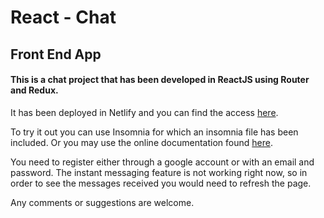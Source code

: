 # React - Chat
## Front End App

#### This is a chat project that has been developed in ReactJS using Router and Redux.

It has been deployed in Netlify and you can find the access [here](https://am2-final-chat.netlify.app/ "here").

To try it out you can use Insomnia for which an insomnia file has been included. Or you may use the online documentation found [here](https://node-fullstack-squad4.herokuapp.com/api-docs/ "here").

You need to register either through a google account or with an email and password. The instant messaging feature is not working right now, so in order to see the messages received you would need to refresh the page.

Any comments or suggestions are welcome.

